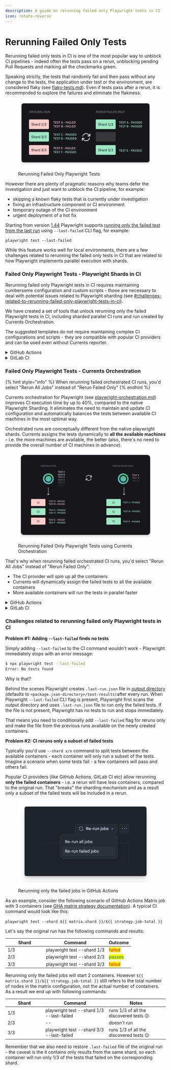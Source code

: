 ```yaml
---
description: A guide on rerunning failed only Playwright tests in CI
icon: rotate-reverse
---
```


# Rerunning Failed Only Tests

Rerunning failed only tests in CI is one of the most popular way to unblock CI pipelines - indeed often the tests pass on a rerun, unblocking pending Pull Requests and marking all the checkmarks green.

Speaking strictly, the tests that randomly fail and then pass without any change to the tests, the application under test or the environment, are considered flaky (see [flaky-tests.md](../dashboard/tests/flaky-tests.md "mention")). Even if tests pass after a rerun, it is recommended to explore the failures and eliminate the flakiness.&#x20;

<figure><img src="../.gitbook/assets/currents-2024-09-30-13.43.44@2x.png" alt=""><figcaption><p>Rerunning Failed Only Playwright Tests</p></figcaption></figure>

However there are plenty of pragmatic reasons why teams defer the investigation and just want to unblock the CI pipeline, for example:

* skipping a known flaky tests that is currently under investigation
* fixing an infrastructure component or CI environment
* temporary outage of the CI environment
* urgent deployment of a hot fix

Starting from version [1.44](https://playwright.dev/docs/release-notes?ref=playwrightsolutions.com#version-144) Playwright supports [running only the failed test from the last run](https://playwrightsolutions.com/how-to-run-failures-only-from-the-last-playwright-run/) using `--last-failed` CLI flag, for example:

```
playwright test --last-failed
```

While this feature works well for local environments, there are a few challenges related to rerunning the failed only tests in CI that are related to how Playwright implements parallel execution with shards.

### Failed Only Playwright Tests - Playwright Shards in CI

Rerunning failed only Playwright tests in CI requires maintaining cumbersome configuration and custom scripts - those are necessary to deal with potential issues related to Playwright sharding (see [#challenges-related-to-rerunning-failed-only-playwright-tests-in-ci](rerunning-failed-only-tests.md#challenges-related-to-rerunning-failed-only-playwright-tests-in-ci "mention")).

We have created a set of tools that unlock rerunning only the failed Playwright tests in CI, including sharded parallel CI runs and run created by Currents Orchestration.&#x20;

The suggested templates do not require maintaining complex CI configurations and scripts - they are compatible with popular CI providers and can be used even without Currents reporter.

<details>

<summary>GitHub Actions</summary>

Rerun only failed tests using Playwright Shards + Currents `pwc` command.

* [https://github.com/currents-dev/playwright-gh-actions-demo/blob/main/.github/workflows/rerun-shards-pwc.yml](https://github.com/currents-dev/playwright-gh-actions-demo/blob/main/.github/workflows/rerun-shards-pwc.yml)

Rerun only failed tests using Playwright Shards + Currents reporter in `playwright.config.ts`.

* [https://github.com/currents-dev/playwright-gh-actions-demo/blob/main/.github/workflows/rerun-shards-reporter.yml](https://github.com/currents-dev/playwright-gh-actions-demo/blob/main/.github/workflows/rerun-shards-reporter.yml)

</details>

<details>

<summary>GitLab CI</summary>



</details>

### Failed Only Playwright Tests - Currents Orchestration

{% hint style="info" %}
When rerunning failed orchestrated CI runs, you'd select "Rerun All Jobs" instead of "Rerun Failed Only"
{% endhint %}

Currents orchestration for Playwright (see [playwright-orchestration.md](parallelization-guide/pw-parallelization/playwright-orchestration.md "mention")) improves CI execution time by up to 40%, compared to the native Playwright Sharding. It eliminates the need to maintain and update CI configuration and automatically balances the tests between available CI machines in the most optimal way.

Orchestrated runs are conceptually different from the native playwright shards. Currents assigns the tests dynamically to **all the available machines -** i.e. the more machines are available, the better (also, there's no need to provide the overall number of CI machines in advance).

<figure><img src="../.gitbook/assets/currents-2024-09-30-13.59.22@2x.png" alt=""><figcaption><p>Rerunning Failed Only Playwright Tests using Currents Orchestration</p></figcaption></figure>

That's why when rerunning failed orchestrated CI runs, you'd select "Rerun All Jobs" instead of "Rerun Failed Only":

* The CI provider will spin up all the containers
* Currents will dynamically assign the failed tests to all the available containers
* More available containers will run the tests in parallel faster

<details>

<summary>GitHub Actions</summary>

Rerun only failed tests using Currents Orchestration

* [https://github.com/currents-dev/playwright-gh-actions-demo/blob/main/.github/workflows/reruns-or8n.yml](https://github.com/currents-dev/playwright-gh-actions-demo/blob/main/.github/workflows/reruns-or8n.yml)

</details>

<details>

<summary>GitLab CI</summary>



</details>

### Challenges related to rerunning failed only Playwright tests in CI

**Problem #1: Adding `--last-failed` finds no tests**

Simply adding `--last-failed` to the CI command wouldn't work - Playwright immediately stops with an error message:

```sh
$ npx playwright test --last-failed
Error: No tests found
```

Why is that?&#x20;

Behind the scenes Playwright creates `.last-run.json` file in [output directory](https://playwright.dev/docs/api/class-testproject#test-project-output-dir) (defaults to `<package.json-directory>/test-results)`after every run. When Playwright `--last-failed` CLI flag is present, Playwright first scans the output directory and uses `.last-run.json` file to run only the failed tests. If the file is not present, Playwright has no tests to run and stops immediately.

That means you need to conditionally add `--last-failed` flag for reruns only and make the file from the previous runs available on the newly created containers.



**Problem #2: CI reruns only a subset of failed tests**

Typically you'd use `--shard x/n` command to split tests between the available containers - each container will only run a subset of the tests. Imagine a scenario when some tests fail - a few containers will pass and others fail.

Popular CI providers (like GitHub Actions, GitLab CI etc) allow rerunning **only the failed containers** - i.e. a rerun will have less containers, compared to the original run. That "breaks" the sharding mechanism and as a result only a subset of the failed tests will be included in a rerun.

<figure><img src="../.gitbook/assets/currents-2024-09-30-12.16.40@2x.png" alt=""><figcaption><p>Rerunning only the failed jobs in GitHub Actions</p></figcaption></figure>

As an example, consider the following scenario of GitHub Actions Matrix job with 3 containers (see [GHA matrix strategy documentation](https://docs.github.com/en/actions/writing-workflows/choosing-what-your-workflow-does/running-variations-of-jobs-in-a-workflow#about-matrix-strategies)). A typical CI command would look like this:

`playwright test --shard ${{ matrix.shard }}/${{ strategy.job-total }}`

Let's say the original run has the following commands and results:

<table><thead><tr><th width="107">Shard</th><th>Command</th><th>Outcome</th></tr></thead><tbody><tr><td>1/3</td><td>playwright test --shard 1/3</td><td><mark style="color:red;">failed</mark></td></tr><tr><td>2/3</td><td>playwright test --shard 2/3</td><td><mark style="color:green;">passes</mark></td></tr><tr><td>3/3</td><td>playwright test --shard 3/3</td><td><mark style="color:red;">failed</mark></td></tr></tbody></table>

Rerunning only the failed jobs will start 2 containers. However `${{ matrix.shard }}/${{ strategy.job-total }}` still refers to the total number of nodes in the matrix configuration, not the actual number of containers. As a result we end up with following commands:

<table><thead><tr><th width="105">Shard</th><th>Command</th><th>Notes</th></tr></thead><tbody><tr><td>1/3</td><td>playwright test --shard 1/3 --last-failed</td><td>runs 1/3 of all the discovered tests 😕</td></tr><tr><td>2/3</td><td>--</td><td>doesn't run</td></tr><tr><td>3/3</td><td>playwright test --shard 3/3 --last-failed</td><td>runs 1/3 of all the discovered tests 😕</td></tr></tbody></table>

Remember that we also need to restore `.last-failed` file of the original run - the caveat is the it contains only results from the same shard, so each container will run only 1/3 of the tests that failed on the corresponding shard.
